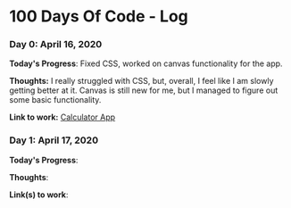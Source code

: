 
# 100 Days Of Code - Log

### Day 0: April 16, 2020

**Today's Progress**: Fixed CSS, worked on canvas functionality for the app.

**Thoughts:** I really struggled with CSS, but, overall, I feel like I am slowly getting better at it. Canvas is still new for me, but I managed to figure out some basic functionality.

**Link to work:** [Calculator App](http://www.example.com)

### Day 1: April 17, 2020

**Today's Progress**: 

**Thoughts**: 

**Link(s) to work**: 
